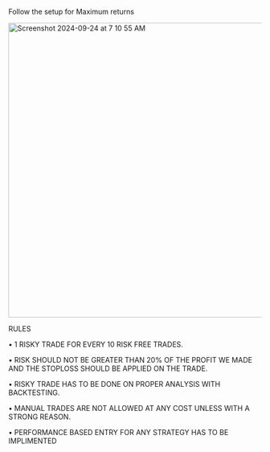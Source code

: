 Follow the setup for Maximum returns


<img width="586" alt="Screenshot 2024-09-24 at 7 10 55 AM" src="https://github.com/user-attachments/assets/f4cf5b77-9e2c-4b38-903f-e5e7464ed82d">


 
RULES

•	1 RISKY TRADE FOR EVERY 10 RISK FREE TRADES.

•	RISK SHOULD NOT BE GREATER THAN 20% OF THE PROFIT WE MADE AND THE STOPLOSS SHOULD BE APPLIED ON THE TRADE.

•	RISKY TRADE HAS TO BE DONE ON PROPER ANALYSIS WITH BACKTESTING.

•	MANUAL TRADES ARE NOT ALLOWED AT ANY COST UNLESS WITH A STRONG REASON.

•	PERFORMANCE BASED ENTRY FOR ANY STRATEGY HAS TO BE IMPLIMENTED


